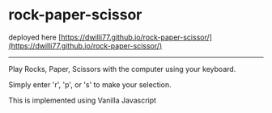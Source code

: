 # rock-paper-scissor

deployed here [https://dwilli77.github.io/rock-paper-scissor/](https://dwilli77.github.io/rock-paper-scissor/)

***

Play Rocks, Paper, Scissors with the computer using your keyboard.

Simply enter 'r', 'p', or 's' to make your selection.

This is implemented using Vanilla Javascript
